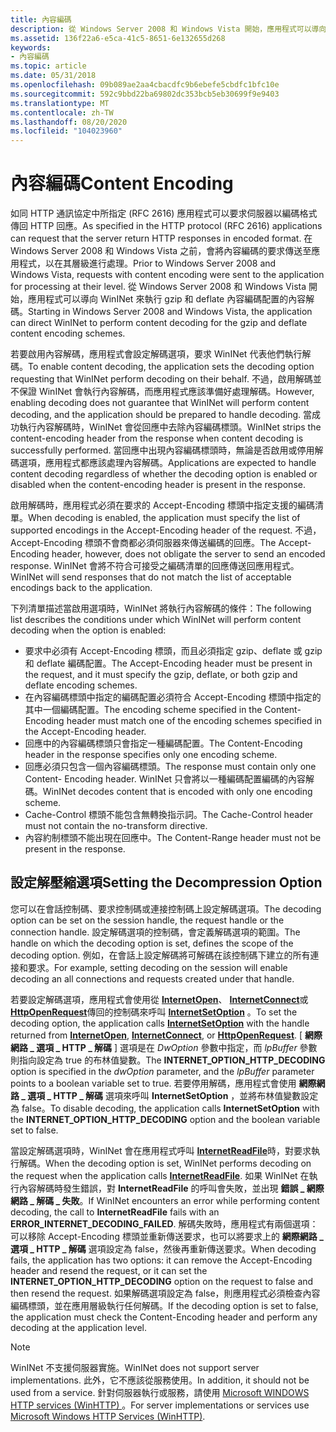 ```yaml
---
title: 內容編碼
description: 從 Windows Server 2008 和 Windows Vista 開始，應用程式可以導向 WinINet 來執行 gzip 和 deflate 內容編碼配置的內容解碼。
ms.assetid: 136f22a6-e5ca-41c5-8651-6e132655d268
keywords:
- 內容編碼
ms.topic: article
ms.date: 05/31/2018
ms.openlocfilehash: 09b089ae2aa4cbacdfc9b6ebefe5cbdfc1bfc10e
ms.sourcegitcommit: 592c9bbd22ba69802dc353bcb5eb30699f9e9403
ms.translationtype: MT
ms.contentlocale: zh-TW
ms.lasthandoff: 08/20/2020
ms.locfileid: "104023960"
---
```

# <a name="content-encoding"></a><span data-ttu-id="18632-104">內容編碼</span><span class="sxs-lookup"><span data-stu-id="18632-104">Content Encoding</span></span>

<span data-ttu-id="18632-105">如同 HTTP 通訊協定中所指定 (RFC 2616) 應用程式可以要求伺服器以編碼格式傳回 HTTP 回應。</span><span class="sxs-lookup"><span data-stu-id="18632-105">As specified in the HTTP protocol (RFC 2616) applications can request that the server return HTTP responses in encoded format.</span></span> <span data-ttu-id="18632-106">在 Windows Server 2008 和 Windows Vista 之前，會將內容編碼的要求傳送至應用程式，以在其層級進行處理。</span><span class="sxs-lookup"><span data-stu-id="18632-106">Prior to Windows Server 2008 and Windows Vista, requests with content encoding were sent to the application for processing at their level.</span></span> <span data-ttu-id="18632-107">從 Windows Server 2008 和 Windows Vista 開始，應用程式可以導向 WinINet 來執行 gzip 和 deflate 內容編碼配置的內容解碼。</span><span class="sxs-lookup"><span data-stu-id="18632-107">Starting in Windows Server 2008 and Windows Vista, the application can direct WinINet to perform content decoding for the gzip and deflate content encoding schemes.</span></span>

<span data-ttu-id="18632-108">若要啟用內容解碼，應用程式會設定解碼選項，要求 WinINet 代表他們執行解碼。</span><span class="sxs-lookup"><span data-stu-id="18632-108">To enable content decoding, the application sets the decoding option requesting that WinINet perform decoding on their behalf.</span></span> <span data-ttu-id="18632-109">不過，啟用解碼並不保證 WinINet 會執行內容解碼，而應用程式應該準備好處理解碼。</span><span class="sxs-lookup"><span data-stu-id="18632-109">However, enabling decoding does not guarantee that WinINet will perform content decoding, and the application should be prepared to handle decoding.</span></span> <span data-ttu-id="18632-110">當成功執行內容解碼時，WinINet 會從回應中去除內容編碼標頭。</span><span class="sxs-lookup"><span data-stu-id="18632-110">WinINet strips the content-encoding header from the response when content decoding is successfully performed.</span></span> <span data-ttu-id="18632-111">當回應中出現內容編碼標頭時，無論是否啟用或停用解碼選項，應用程式都應該處理內容解碼。</span><span class="sxs-lookup"><span data-stu-id="18632-111">Applications are expected to handle content decoding regardless of whether the decoding option is enabled or disabled when the content-encoding header is present in the response.</span></span>

<span data-ttu-id="18632-112">啟用解碼時，應用程式必須在要求的 Accept-Encoding 標頭中指定支援的編碼清單。</span><span class="sxs-lookup"><span data-stu-id="18632-112">When decoding is enabled, the application must specify the list of supported encodings in the Accept-Encoding header of the request.</span></span> <span data-ttu-id="18632-113">不過，Accept-Encoding 標頭不會商都必須伺服器來傳送編碼的回應。</span><span class="sxs-lookup"><span data-stu-id="18632-113">The Accept-Encoding header, however, does not obligate the server to send an encoded response.</span></span> <span data-ttu-id="18632-114">WinINet 會將不符合可接受之編碼清單的回應傳送回應用程式。</span><span class="sxs-lookup"><span data-stu-id="18632-114">WinINet will send responses that do not match the list of acceptable encodings back to the application.</span></span>

<span data-ttu-id="18632-115">下列清單描述當啟用選項時，WinINet 將執行內容解碼的條件：</span><span class="sxs-lookup"><span data-stu-id="18632-115">The following list describes the conditions under which WinINet will perform content decoding when the option is enabled:</span></span>

-   <span data-ttu-id="18632-116">要求中必須有 Accept-Encoding 標頭，而且必須指定 gzip、deflate 或 gzip 和 deflate 編碼配置。</span><span class="sxs-lookup"><span data-stu-id="18632-116">The Accept-Encoding header must be present in the request, and it must specify the gzip, deflate, or both gzip and deflate encoding schemes.</span></span>
-   <span data-ttu-id="18632-117">在內容編碼標頭中指定的編碼配置必須符合 Accept-Encoding 標頭中指定的其中一個編碼配置。</span><span class="sxs-lookup"><span data-stu-id="18632-117">The encoding scheme specified in the Content-Encoding header must match one of the encoding schemes specified in the Accept-Encoding header.</span></span>
-   <span data-ttu-id="18632-118">回應中的內容編碼標頭只會指定一種編碼配置。</span><span class="sxs-lookup"><span data-stu-id="18632-118">The Content-Encoding header in the response specifies only one encoding scheme.</span></span>
-   <span data-ttu-id="18632-119">回應必須只包含一個內容編碼標頭。</span><span class="sxs-lookup"><span data-stu-id="18632-119">The response must contain only one Content- Encoding header.</span></span> <span data-ttu-id="18632-120">WinINet 只會將以一種編碼配置編碼的內容解碼。</span><span class="sxs-lookup"><span data-stu-id="18632-120">WinINet decodes content that is encoded with only one encoding scheme.</span></span>
-   <span data-ttu-id="18632-121">Cache-Control 標頭不能包含無轉換指示詞。</span><span class="sxs-lookup"><span data-stu-id="18632-121">The Cache-Control header must not contain the no-transform directive.</span></span>
-   <span data-ttu-id="18632-122">內容約制標頭不能出現在回應中。</span><span class="sxs-lookup"><span data-stu-id="18632-122">The Content-Range header must not be present in the response.</span></span>

## <a name="setting-the-decompression-option"></a><span data-ttu-id="18632-123">設定解壓縮選項</span><span class="sxs-lookup"><span data-stu-id="18632-123">Setting the Decompression Option</span></span>

<span data-ttu-id="18632-124">您可以在會話控制碼、要求控制碼或連接控制碼上設定解碼選項。</span><span class="sxs-lookup"><span data-stu-id="18632-124">The decoding option can be set on the session handle, the request handle or the connection handle.</span></span> <span data-ttu-id="18632-125">設定解碼選項的控制碼，會定義解碼選項的範圍。</span><span class="sxs-lookup"><span data-stu-id="18632-125">The handle on which the decoding option is set, defines the scope of the decoding option.</span></span> <span data-ttu-id="18632-126">例如，在會話上設定解碼將可解碼在該控制碼下建立的所有連接和要求。</span><span class="sxs-lookup"><span data-stu-id="18632-126">For example, setting decoding on the session will enable decoding an all connections and requests created under that handle.</span></span>

<span data-ttu-id="18632-127">若要設定解碼選項，應用程式會使用從 [**InternetOpen**](/windows/desktop/api/Wininet/nf-wininet-internetopena)、 [**InternetConnect**](/windows/desktop/api/Wininet/nf-wininet-internetconnecta)或 [**HttpOpenRequest**](/windows/desktop/api/Wininet/nf-wininet-httpopenrequesta)傳回的控制碼來呼叫 [**InternetSetOption**](/windows/desktop/api/Wininet/nf-wininet-internetsetoptiona) 。</span><span class="sxs-lookup"><span data-stu-id="18632-127">To set the decoding option, the application calls [**InternetSetOption**](/windows/desktop/api/Wininet/nf-wininet-internetsetoptiona) with the handle returned from [**InternetOpen**](/windows/desktop/api/Wininet/nf-wininet-internetopena), [**InternetConnect**](/windows/desktop/api/Wininet/nf-wininet-internetconnecta), or [**HttpOpenRequest**](/windows/desktop/api/Wininet/nf-wininet-httpopenrequesta).</span></span> <span data-ttu-id="18632-128">[ **網際網路 \_ 選項 \_ HTTP \_ 解碼** ] 選項是在 *DwOption* 參數中指定，而 *lpBuffer* 參數則指向設定為 true 的布林值變數。</span><span class="sxs-lookup"><span data-stu-id="18632-128">The **INTERNET\_OPTION\_HTTP\_DECODING** option is specified in the *dwOption* parameter, and the *lpBuffer* parameter points to a boolean variable set to true.</span></span> <span data-ttu-id="18632-129">若要停用解碼，應用程式會使用 **網際網路 \_ 選項 \_ HTTP \_ 解碼** 選項來呼叫 **InternetSetOption** ，並將布林值變數設定為 false。</span><span class="sxs-lookup"><span data-stu-id="18632-129">To disable decoding, the application calls **InternetSetOption** with the **INTERNET\_OPTION\_HTTP\_DECODING** option and the boolean variable set to false.</span></span>

<span data-ttu-id="18632-130">當設定解碼選項時，WinINet 會在應用程式呼叫 [**InternetReadFile**](/windows/desktop/api/Wininet/nf-wininet-internetreadfile)時，對要求執行解碼。</span><span class="sxs-lookup"><span data-stu-id="18632-130">When the decoding option is set, WinINet performs decoding on the request when the application calls [**InternetReadFile**](/windows/desktop/api/Wininet/nf-wininet-internetreadfile).</span></span> <span data-ttu-id="18632-131">如果 WinINet 在執行內容解碼時發生錯誤，對 **InternetReadFile** 的呼叫會失敗，並出現 **錯誤 \_ 網際網路 \_ 解碼 \_ 失敗**。</span><span class="sxs-lookup"><span data-stu-id="18632-131">If WinINet encounters an error while performing content decoding, the call to **InternetReadFile** fails with an **ERROR\_INTERNET\_DECODING\_FAILED**.</span></span> <span data-ttu-id="18632-132">解碼失敗時，應用程式有兩個選項：可以移除 Accept-Encoding 標頭並重新傳送要求，也可以將要求上的 **網際網路 \_ 選項 \_ HTTP \_ 解碼** 選項設定為 false，然後再重新傳送要求。</span><span class="sxs-lookup"><span data-stu-id="18632-132">When decoding fails, the application has two options: it can remove the Accept-Encoding header and resend the request, or it can set the **INTERNET\_OPTION\_HTTP\_DECODING** option on the request to false and then resend the request.</span></span> <span data-ttu-id="18632-133">如果解碼選項設定為 false，則應用程式必須檢查內容編碼標頭，並在應用層級執行任何解碼。</span><span class="sxs-lookup"><span data-stu-id="18632-133">If the decoding option is set to false, the application must check the Content-Encoding header and perform any decoding at the application level.</span></span>

> [!Note]  
> <span data-ttu-id="18632-134">WinINet 不支援伺服器實施。</span><span class="sxs-lookup"><span data-stu-id="18632-134">WinINet does not support server implementations.</span></span> <span data-ttu-id="18632-135">此外，它不應該從服務使用。</span><span class="sxs-lookup"><span data-stu-id="18632-135">In addition, it should not be used from a service.</span></span> <span data-ttu-id="18632-136">針對伺服器執行或服務，請使用 [Microsoft WINDOWS HTTP services (WinHTTP) ](/windows/desktop/WinHttp/winhttp-start-page)。</span><span class="sxs-lookup"><span data-stu-id="18632-136">For server implementations or services use [Microsoft Windows HTTP Services (WinHTTP)](/windows/desktop/WinHttp/winhttp-start-page).</span></span>

 

 

 